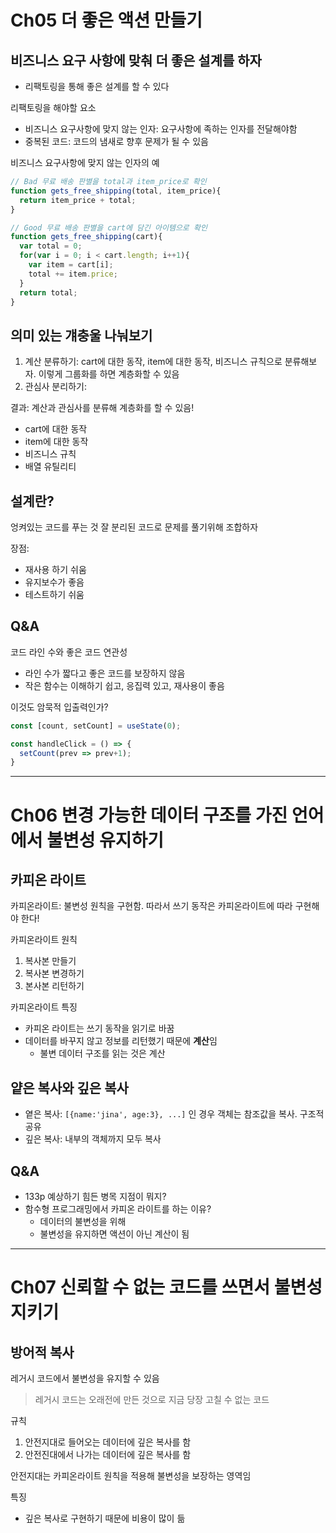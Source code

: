 # Ch05 더 좋은 액션 만들기

## 비즈니스 요구 사항에 맞춰 더 좋은 설계를 하자
- 리팩토링을 통해 좋은 설계를 할 수 있다

리팩토링을 해야할 요소
- 비즈니스 요구사항에 맞지 않는 인자: 요구사항에 족하는 인자를 전달해야함
- 중복된 코드: 코드의 냄새로 향후 문제가 될 수 있음

비즈니스 요구사항에 맞지 않는 인자의 예
```javascript
// Bad 무료 배송 판별을 total과 item_price로 확인
function gets_free_shipping(total, item_price){
  return item_price + total;
}

// Good 무료 배송 판별을 cart에 담긴 아이템으로 확인
function gets_free_shipping(cart){
  var total = 0;
  for(var i = 0; i < cart.length; i++1){
    var item = cart[i];
    total += item.price;
  }
  return total;
}
```

## 의미 있는 걔충울 나눠보기
1. 계산 분류하기: cart에 대한 동작, item에 대한 동작, 비즈니스 규칙으로 분류해보자. 이렇게 그룹화를 하면 계층화할 수 있음
2. 관심사 분리하기:  

결과: 계산과 관심사를 분류해 계층화를 할 수 있음!
- cart에 대한 동작
- item에 대한 동작
- 비즈니스 규칙
- 배열 유틸리티

## 설계란?
엉켜있는 코드를 푸는 것
잘 분리된 코드로 문제를 풀기위해 조합하자

장점:
- 재사용 하기 쉬움
- 유지보수가 좋음
- 테스트하기 쉬움

## Q&A
코드 라인 수와 좋은 코드 연관성
- 라인 수가 짧다고 좋은 코드를 보장하지 않음
- 작은 함수는 이해하기 쉽고, 응집력 있고, 재사용이 좋음

이것도 암묵적 입출력인가?
```javascript
const [count, setCount] = useState(0);

const handleClick = () => {
  setCount(prev => prev+1);
}
```

---
# Ch06 변경 가능한 데이터 구조를 가진 언어에서 불변성 유지하기

## 카피온 라이트
카피온라이트: 불변성 원칙을 구현함. 따라서 쓰기 동작은 카피온라이트에 따라 구현해야 한다!

카피온라이트 원칙
1. 복사본 만들기
2. 복사본 변경하기
3. 본사본 리턴하기

카피온라이트 특징 
- 카피온 라이트는 쓰기 동작을 읽기로 바꿈
- 데이터를 바꾸지 않고 정보를 리턴했기 때문에 **계산**임 
  - 불변 데이터 구조를 읽는 것은 계산                                                

## 얕은 복사와 깊은 복사
- 옅은 복사: `[{name:'jina', age:3}, ...]` 인 경우 객체는 참조값을 복사. 구조적 공유
- 깊은 복사: 내부의 객체까지 모두 복사

## Q&A
- 133p 예상하기 힘든 병목 지점이 뭐지?
- 함수형 프로그래밍에서 카피온 라이트를 하는 이유?
  - 데이터의 불변성을 위해
  - 불변성을 유지하면 액션이 아닌 계산이 됨

--- 
# Ch07 신뢰할 수 없는 코드를 쓰면서 불변성 지키기

## 방어적 복사
레거시 코드에서 불변성을 유지할 수 있음
> 레거시 코드는 오래전에 만든 것으로 지금 당장 고칠 수 없는 코드

규칙
1. 안전지대로 들어오는 데이터에 깊은 복사를 함
2. 안전진대에서 나가는 데이터에 깊은 복사를 함

안전지대는 카피온라이트 원칙을 적용해 불변성을 보장하는 영역임

특징
- 깊은 복사로 구현하기 때문에 비용이 많이 듦




